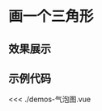 # 画一个三角形

## 效果展示


<CssDemo />
<script setup>
import CssDemo from './demos-气泡图.vue'
</script>


## 示例代码

<<< ./demos-气泡图.vue

